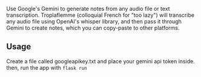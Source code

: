 

Use Google's Gemini to generate notes from any audio file or text transcription. Troplaflemme (colloquial French for "too lazy") will transcribe any audio file using OpenAI's whisper library, and then pass it through Gemini to create notes, which you can copy-paste to other platforms.

## Usage

Create a file called googleapikey.txt and place your gemini api token inside. then, run the app with `flask run`
